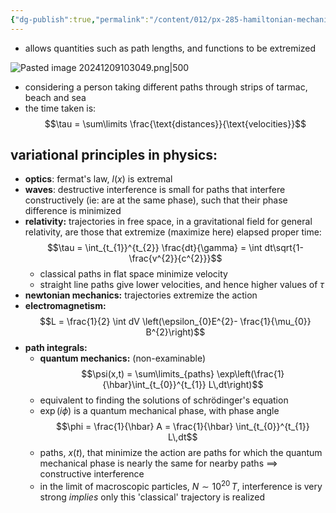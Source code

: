```yaml
---
{"dg-publish":true,"permalink":"/content/012/px-285-hamiltonian-mechanics-and-fluid-dynamics/term-1-hamiltonian-mechanics/b-variational-principles/px-285-b1-variational-principles/","noteIcon":"1","created":"2024-11-25T10:50:32.000+00:00","updated":"2024-12-09T10:31:05.020+00:00"}
---
```


- allows quantities such as path lengths, and functions to be extremized 

![Pasted image 20241209103049.png|500](/img/user/pics/Pasted%20image%2020241209103049.png)

- considering a person taking different paths through strips of tarmac, beach and sea
- the time taken is: 
$$\tau = \sum\limits \frac{\text{distances}}{\text{velocities}}$$
## variational principles in physics:
- **optics**: fermat's law, $l(x)$ is extremal
- **waves**: destructive interference is small for paths that interfere constructively (ie: are at the same phase), such that their phase difference is minimized
- **relativity:** trajectories in free space, in a gravitational field for general relativity, are those that extremize (maximize here) elapsed proper time: 
$$\tau = \int_{t_{1}}^{t_{2}} \frac{dt}{\gamma} = \int dt\sqrt{1- \frac{v^{2}}{c^{2}}}$$
	- classical paths in flat space minimize velocity
	- straight line paths give lower velocities, and hence higher values of $\tau$
- **newtonian mechanics:** trajectories extremize the action
- **electromagnetism:** 
$$L = \frac{1}{2} \int dV \left(\epsilon_{0}E^{2}- \frac{1}{\mu_{0}} B^{2}\right)$$
- **path integrals:**
	- **quantum mechanics:** (non-examinable) 
	$$\psi(x,t) = \sum\limits_{paths} \exp\left(\frac{1}{\hbar}\int_{t_{0}}^{t_{1}} L\,dt\right)$$
	- equivalent to finding the solutions of schrödinger's equation
	- $\exp(i\phi)$ is a quantum mechanical phase, with phase angle 
	$$\phi = \frac{1}{\hbar} A = \frac{1}{\hbar} \int_{t_{0}}^{t_{1}} L\,dt$$
	- paths, $x(t)$, that minimize the action are paths for which the quantum mechanical phase is nearly the same for nearby paths $\implies$ constructive interference
	- in the limit of macroscopic particles, $N\sim10^{20}\,T$, interference is very strong $implies$ only this 'classical' trajectory is realized
